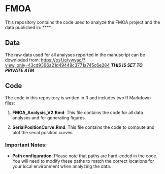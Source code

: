 # FMOA

This repository contains the code used to analyze the FMOA project and the data published in: ****. 

## Data

The raw data used for all analyses reported in the manuscript can be downloded from: https://osf.io/vwyac/?view_only=43cd9366a21d49448c3771a745c6e284 
***THIS IS SET TO PRIVATE ATM***

## Code

The code in this repository is written in R and includes two R Markdown files:

1. **FMOA_Analysis_V2.Rmd**: This file contains the code for all data analyses and for generating figures.
   
2. **SerialPositionCurve.Rmd**: This file contains the code to compute and plot the serial position curves.

### Important Notes:
- **Path configuration**: Please note that paths are hard-coded in the code. You will need to modify these paths to match the correct locations for your local environment when analyzing the data.
